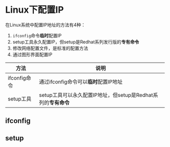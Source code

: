 # Linux下配置IP

在Linux系统中配置IP地址的方法有4种：

1. ```ifconfig```命令**临时**配置IP
2. setup工具永久配置IP，但setup是Redhat系列发行版的**专有命令**
3. 修改网络配置文件，是标准的配置方法
4. 通过图形界面配置IP

| 方法 | 说明 |
| -- | -- |
| ifconfig命令 | 通过ifconfig命令可以**临时**配置IP地址 |
| setup工具 | setup工具可以永久配置IP地址，但setup是Redhat系列的**专有命令** |

## ifconfig

## setup